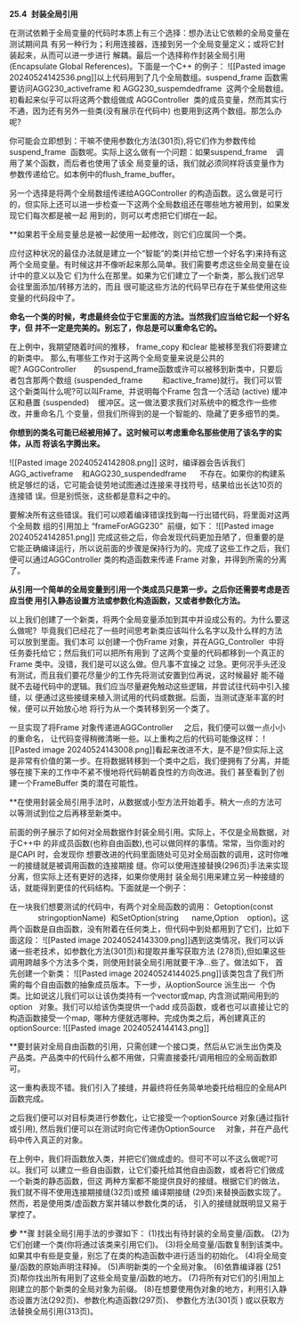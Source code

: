 **25.4**  **封装全局引用**

在测试依赖于全局变量的代码时本质上有三个选择：想办法让它依赖的全局变量在测试期间具 有另一种行为；利用连接器，连接到另一个全局变量定义；或将它封装起来，从而可以进一步进行 解耦。最后一个选择称作封装全局引用(Encapsulate Global References)。下面是一个C++ 的例子：
![[Pasted image 20240524142536.png]]以上代码用到了几个全局数组。suspend_frame 函数需要访问AGG230_activeframe 和 AGG230_suspemdedframe  这两个全局数组。初看起来似乎可以将这两个数组做成 AGGController  类的成员变量，然而其实行不通，因为还有另外一些类(没有展示在代码中) 也要用到这两个数组。那怎么办呢?

你可能会立即想到：干嘛不使用参数化方法(301页),将它们作为参数传给suspend_frame  函数呢。实际上这么做有一个问题：如果suspend_frame    调用了某个函数，而后者也使用了该全 局变量的话，我们就必须同样将该变量作为参数传递给它。如本例中的flush_frame_buffer。

另一个选择是将两个全局数组传递给AGGController 的构造函数。这么做是可行的，但实际上还可以进一步检查一下这两个全局数组还在哪些地方被用到，如果发现它们每次都是被一起 用到的，则可以考虑把它们绑在一起。

**如果若干全局变量总是被一起使用一起修改，则它们应属同一个类。

应付这种状况的最佳办法就是建立一个“智能”的类(并给它想一个好名字)来持有这两个全局变量。有时候这并不像听起来那么简单。我们需要考虑这些全局变量在设计中的意义以及它 们为什么在那里。如果为它们建立了一个新类，那么我们迟早会往里面添加/转移方法的，而且 很可能这些方法的代码早已存在于某些使用这些变量的代码段中了。

**命名一个类的时候，考虑最终会位于它里面的方法。当然我们应当给它起一个好名字，但 并不一定是完美的。别忘了，你总是可以重命名它的。**

在上例中，我期望随着时间的推移， frame_copy 和clear 能被移至我们将要建立的新类中。 那么,有哪些工作对于这两个全局变量来说是公共的呢? AGGController        的suspend_frame函数或许可以被移到新类中，只要后者包含那两个数组 (suspended_frame         和active_frame)就行。我们可以管这个新类叫什么呢?可以叫Frame,  并说明每个Frame 包含一个活动 (active) 缓冲区和悬置 (suspended)    缓冲区。这一做法要求我们对系统中的概念作一些修改，并重命名几 个变量，但我们所得到的是一个智能的、隐藏了更多细节的类。

**你想到的类名可能已经被用掉了。这时候可以考虑重命名那些使用了该名字的实体，从而 将该名字腾出来。**

![[Pasted image 20240524142808.png]]
这时，编译器会告诉我们AGG_activeframe    和AGG230_suspendedframe      不存在。如果你的构建系统足够烂的话，它可能会徒劳地试图通过连接来寻找符号，结果给出长达10页的连接错 误。但是别慌张，这些都是意料之中的。

要解决所有这些错误。我们可以顺着编译错误找到每一行出错代码，将里面对这两个全局数 组的引用加上 “frameForAGG230”  前缀，如下：
![[Pasted image 20240524142851.png]]
完成这些之后，你会发现代码更加丑陋了，但重要的是它能正确编译运行，所以说前面的步骤是保持行为的。完成了这些工作之后，我们便可以通过AGGController 类的构造函数来传递 Frame 对象，并得到所需的分离了。

**从引用一个简单的全局变量到引用一个类成员只是第一步。之后你还需要考虑是否应当使 用引入静态设置方法或参数化构造函数，又或者参数化方法。**

以上我们创建了一个新类，将两个全局变量添加到其中并设成公有的。为什么要这么做呢?  毕竟我们已经花了一些时间思考新类应该叫什么名字以及什么样的方法可以放到里面。我们本可 以创建一个伪Frame 对象，并在AGG_Controller  中将任务委托给它；然后我们可以把所有用到 了这两个变量的代码都移到一个真正的Frame 类中。没错，我们是可以这么做。但凡事不宜操之 过急。更何况手头还没有测试，而且我们要花尽量少的工作先将测试安置到位再说，这时候最好 能不碰就不去碰代码中的逻辑。我们应当尽量避免触动这些逻辑，并尝试往代码中引入接缝，以 便通过这些接缝来植入测试用的代码或数据。后面，当测试逐渐丰富的时候，便可以开始放心地 将行为从一个类转移到另一个类了。

一旦实现了将Frame 对象传递进AGGController     之后，我们便可以做一点小小的重命名， 让代码变得稍微清晰一些。以上重构之后的代码可能像这样：
![[Pasted image 20240524143008.png]]看起来改进不大，是不是?但实际上这是非常有价值的第一步。在将数据转移到一个类中之后，我们便拥有了分离，并能够在接下来的工作中不紧不慢地将代码朝着良性的方向改进。我们 甚至看到了创建一个FrameBuffer 类的潜在可能性。

**在使用封装全局引用手法时，从数据或小型方法开始着手。稍大一点的方法可以等测试到位之后再移至新类中。

前面的例子展示了如何对全局数据作封装全局引用。实际上，不仅是全局数据，对于C++中 的非成员函数(也称自由函数),也可以做同样的事情。常常，当你面对的是CAPI 时，会发现你 想要改进的代码里面随处可见对全局函数的调用，这时你唯一的接缝就是被调用函数的连接期接 缝。你可以使用连接替换(296页)手法来实现分离，但实际上还有更好的选择，如果你使用封 装全局引用来建立另一种接缝的话，就能得到更佳的代码结构。下面就是一个例子：

在一块我们想要测试的代码中，有两个对全局函数的调用： Getoption(const              stringoptionName)  和SetOption(string      name,Option    option)。这两个函数是自由函数，没有附着在任何类上，但代码中到处都用到了它们，比如下面这段：
![[Pasted image 20240524143309.png]]遇到这类情况，我们可以诉诸一些老技术，如参数化方法(301页)和提取并重写获取方法 (278页),但如果这些调用跨越多个方法多个类，则使用封装全局引用就要干净…些了。做法如下， 首先创建一个新类：
![[Pasted image 20240524144025.png]]该类包含了我们所需的每个自由函数的抽象成员版本。下一步，从optionSource 派生出一  个伪类。比如说这儿我们可以让该伪类持有一个vector或map, 内含测试期间用到的option   对象。我们可以给该伪类提供一个add 成员函数，或者也可以直接让它的构造函数接受一个map,  哪种方便就选哪种。完成伪类之后，再创建真正的optionSource:
![[Pasted image 20240524144143.png]]

**要封装对全局自由函数的引用，只需创建一个接口类，然后从它派生出伪类及产品类。产品类中的代码什么都不用做，只需直接委托/调用相应的全局函数即可。

这一重构表现不错。我们引入了接缝，并最终将任务简单地委托给相应的全局API函数完成。

之后我们便可以对目标类进行参数化，让它接受一个optionSource 对象(通过指针或引用), 然后我们便可以在测试时向它传递伪OptionSource     对象，并在产品代码中传入真正的对象。

在上例中，我们将函数放入类，并把它们做成虚的。但可不可以不这么做呢?可以。我们可 以建立一些自由函数，让它们委托给其他自由函数，或者将它们做成一个新类的静态函数，但这 两种方案都不能提供良好的接缝。根据它们的做法，我们就不得不使用连接期接缝(32页)或预 编译期接缝 (29页)来替换函数实现了。然而，若是使用类/虚函数方案并辅以参数化类的话， 引入的接缝就既明显又易于掌控了。

**步** **骤
封装全局引用手法的步骤如下：
(1)找出有待封装的全局变量/函数。
(2)为它们创建一个类(你将通过该类来引用它们)。
(3)将全局变量/函数复制到该类中。如果其中有些是变量，别忘了在类的构造函数中进行适当的初始化。
(4)将全局变量/函数的原始声明注释掉。
(5)声明新类的一个全局对象。
(6)依靠编译器 (251页)帮你找出所有用到了这些全局变量/函数的地方。
(7)将所有对它们的引用加上刚建立的那个新类的全局对象为前缀。
(8)在想要使用伪对象的地方，利用引入静态设置方法(292页)、参数化构造函数(297页)、 参数化方法(301页 ) 或以获取方法替换全局引用(313页)。